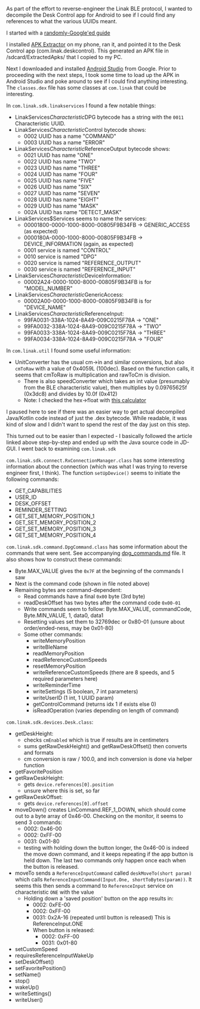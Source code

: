 As part of the effort to reverse-engineer the Linak BLE protocol, I wanted to
decompile the Desk Control app for Android to see if I could find any
references to what the various UUIDs meant.

I started with a [randomly-Google'ed guide](https://infosecguide.wordpress.com/2013/12/17/step-by-step-guide-to-decompiling-android-apps/)

I installed [APK Extractor](https://play.google.com/store/apps/details?id=com.ext.ui&hl=en_US)
on my phone, ran it, and pointed it to the Desk Control app
(com.linak.deskcontrol). This generated an APK file in /sdcard/ExtractedApks/
that I copied to my PC.

Next I downloaded and installed [Android Studio](https://developer.android.com/studio)
from Google. Prior to proceeding with the next steps, I took some time to load
up the APK in Android Studio and poke around to see if I could find anything
interesting. The `classes.dex` file has some classes at `com.linak` that could
be interesting.

In `com.linak.sdk.linakservices` I found a few notable things:

  - LinakServices$Characteristic$DPG bytecode has a string with the `0011`
    Characteristic UUID.
  - LinakServices$Characteristic$Control bytecode shows:
    - 0002 UUID has a name "COMMAND"
    - 0003 UUID has a name "ERROR"
  - LinakServices$Characteristic$ReferenceOutput bytecode shows:
    - 0021 UUID has name "ONE"
    - 0022 UUID has name "TWO"
    - 0023 UUID has name "THREE"
    - 0024 UUID has name "FOUR"
    - 0025 UUID has name "FIVE"
    - 0026 UUID has name "SIX"
    - 0027 UUID has name "SEVEN"
    - 0028 UUID has name "EIGHT"
    - 0029 UUID has name "MASK"
    - 002A UUID has name "DETECT_MASK"
  - LinakServices$Services seems to name the services:
    - 00001800-0000-1000-8000-00805F9B34FB -> GENERIC_ACCESS (as expected)
    - 0000180A-0000-1000-8000-00805F9B34FB -> DEVICE_INFORMATION (again, as expected)
    - 0001 service is named "CONTROL"
    - 0010 service is named "DPG"
    - 0020 service is named "REFERENCE_OUTPUT"
    - 0030 service is named "REFERENCE_INPUT"
  - LinakServices$Characteristic$DeviceInformation:
    - 00002A24-0000-1000-8000-00805F9B34FB is for "MODEL_NUMBER"
  - LinakServices$Characteristic$GenericAccess:
    - 00002A00-0000-1000-8000-00805F9B34FB is for "DEVICE_NAME"
  - LinakServices$Characteristic$ReferenceInput:
    - 99FA0031-338A-1024-8A49-009C0215F78A -> "ONE"
    - 99FA0032-338A-1024-8A49-009C0215F78A -> "TWO"
    - 99FA0033-338A-1024-8A49-009C0215F78A -> "THREE"
    - 99FA0034-338A-1024-8A49-009C0215F78A -> "FOUR"

In `com.linak.util` I found some useful information:
  - UnitConverter has the usual cm->in and similar conversions, but also
    `cmToRaw` with a value of 0x4059L (100dec). Based on the function calls, it
    seems that cmToRaw is multiplication and rawToCm is division.
    - There is also speedConverter which takes an int value (presumably from
      the BLE characteristic value), then multiplies by 0.09765625f (0x3dc8) and divides
      by 10.0f (0x412)
    - Note: I checked the hex->float with [this calculator](https://gregstoll.com/~gregstoll/floattohex/)

I paused here to see if there was an easier way to get actual decompiled
Java/Kotlin code instead of just the .dex bytecode. While readable, it was kind
of slow and I didn't want to spend the rest of the day just on this step.

This turned out to be easier than I expected - I basically followed the article
linked above step-by-step and ended up with the Java source code in JD-GUI.
I went back to examining `com.linak.sdk`


`com.linak.sdk.connect.RxConnectionManager.class` has some interesting
information about the connection (which was what I was trying to reverse
engineer first, I think). The function `setUpDevice()` seems to initiate the
following commands:

  - GET_CAPABILITIES
  - USER_ID
  - DESK_OFFSET
  - REMINDER_SETTING
  - GET_SET_MEMORY_POSITION_1
  - GET_SET_MEMORY_POSITION_2
  - GET_SET_MEMORY_POSITION_3
  - GET_SET_MEMORY_POSITION_4

`com.linak.sdk.command.DpgCommand.class` has some information about the
commands that were sent. See accompanying [dpg_commands.md](./dpg_commands.md)
file. It also shows how to construct these commands:

  - Byte.MAX_VALUE gives the `0x7F` at the beginning of the commands I saw
  - Next is the command code (shown in file noted above)
  - Remaining bytes are command-dependent:
    - Read commands have a final `0x00` byte (3rd byte)
    - readDeskOffset has two bytes after the command code `0x00-01`
    - Write commands seem to follow:
      Byte.MAX_VALUE, commandCode, Byte.MIN_VALUE, 1, data0, data1
    - Resetting values set them to 32769dec or 0x80-01 (unsure about
      order/ended-ness, may be 0x01-80)
    - Some other commands:
      - writeMemoryPosition
      - writeBleName
      - readMemoryPosition
      - readReferenceCustomSpeeds
      - resetMemoryPosition
      - writeReferenceCustomSpeeds (there are 8 speeds, and 5 required
        parameters here)
      - writeReminderTime
      - writeSettings (5 boolean, 7 int parameters)
      - writeUserID (1 int, 1 UUID param)
      - getControlCommand (returns idx 1 if exists else 0)
      - isReadOperation (varies depending on length of command)

`com.linak.sdk.devices.Desk.class`:

  - getDeskHeight:
    - checks `cmEnabled` which is true if results are in centimeters
    - sums getRawDeskHeight() and getRawDeskOffset() then converts and formats
    - cm conversion is raw / 100.0, and inch conversion is done via helper
      function
  - getFavoritePosition
  - getRawDeskHeight:
    - gets `device.references[0].position`
    - unsure where this is set, so far
  - getRawDeskOffset:
    - gets `device.references[0].offset`
  - moveDown() creates LinCommand.REF_1_DOWN, which should come out to a byte
    array of 0x46-00. Checking on the monitor, it seems to send 3 commands:
      - 0002: 0x46-00
      - 0002: 0xFF-00
      - 0031: 0x01-80
      - testing with holding down the button longer, the 0x46-00 is indeed the
        move down command, and it keeps repeating if the app button is held
        down. The last two commands only happen once each when the button is
        released.
  - moveTo sends a `ReferenceInputCommand` called `deskMoveTo(short param)`
    which calls `ReferenceInputCommand(Input.One, shortToBytes(param))`. It
    seems this then sends a command to `ReferenceInput` service on
    characteristic `ONE` with the value
      - Holding down a 'saved position' button on the app results in:
        - 0002: 0xFE-00
        - 0002: 0xFF-00
        - 0031: 0x2A-16 (repeated until button is released) This is
          ReferenceInput.ONE
        - When button is released:
          - 0002: 0xFF-00
          - 0031: 0x01-80
  - setCustomSpeed
  - requiresReferenceInputWakeUp
  - setDeskOffset()
  - setFavoritePosition()
  - setName()
  - stop()
  - wakeUp()
  - writeSettings()
  - writeUser()


